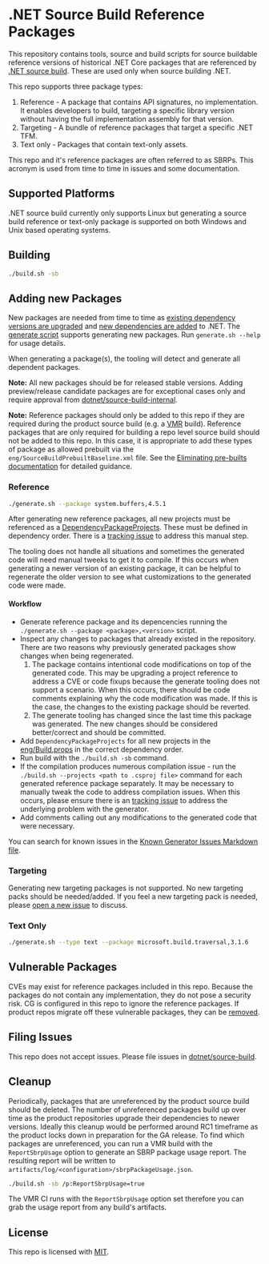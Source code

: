 # .NET Source Build Reference Packages

This repository contains tools, source and build scripts for source buildable reference
versions of historical .NET Core packages that are referenced by
[.NET source build](https://github.com/dotnet/source-build). These are used only
when source building .NET.

This repo supports three package types:

1. Reference - A package that contains API signatures, no implementation. It enables developers to build,
targeting a specific library version without having the full implementation assembly for that version.
1. Targeting - A bundle of reference packages that target a specific .NET TFM.
1. Text only - Packages that contain text-only assets.

This repo and it's reference packages are often referred to as SBRPs. This acronym is used from time
to time in issues and some documentation.

## Supported Platforms

.NET source build currently only supports Linux but generating a source build reference or text-only package
is supported on both Windows and Unix based operating systems.

## Building

``` bash
./build.sh -sb
```

## Adding new Packages

New packages are needed from time to time as
[existing dependency versions are upgraded](https://github.com/dotnet/source-build/blob/main/Documentation/sourcebuild-in-repos/update-dependencies.md)
and [new dependencies are added](https://github.com/dotnet/source-build/blob/main/Documentation/sourcebuild-in-repos/new-dependencies.md)
to .NET. The [generate script](https://github.com/dotnet/source-build-reference-packages/blob/main/generate.sh)
supports generating new packages. Run `generate.sh --help` for usage details.

When generating a package(s), the tooling will detect and generate all dependent packages.

**Note:** All new packages should be for released stable versions. Adding preview/release candidate
packages are for exceptional cases only and require approval from
[dotnet/source-build-internal](https://github.com/orgs/dotnet/teams/source-build-internal).

**Note:** Reference packages should only be added to this repo if they are required during the product
source build (e.g. a [VMR](https://github.com/dotnet/dotnet) build). Reference packages that are only
required for building a repo level source build should not be added to this repo. In this case, it is
appropriate to add these types of package as allowed prebuilt via the `eng/SourceBuildPrebuiltBaseline.xml`
file. See the [Eliminating pre-builts documentation](https://github.com/dotnet/source-build/blob/main/Documentation/eliminating-pre-builts.md)
for detailed guidance.

### Reference

``` bash
./generate.sh --package system.buffers,4.5.1
```

After generating new reference packages, all new projects must be referenced as a
[DependencyPackageProjects](https://github.com/dotnet/source-build-reference-packages/blob/main/eng/Build.props#L9).
These must be defined in dependency order. There is a
[tracking issue](https://github.com/dotnet/source-build/issues/1690) to address this manual step.

The tooling does not handle all situations and sometimes the generated code will need manual tweeks to get
it to compile. If this occurs when generating a newer version of an existing package, it can be helpful to
regenerate the older version to see what customizations to the generated code were made.

#### Workflow

* Generate reference package and its depencencies running the `./generate.sh --package <package>,<version>` script.
* Inspect any changes to packages that already existed in the repository. There are two reasons why previously
generated packages show changes when being regenerated.
    1. The package contains intentional code modifications on top of the generated code. This may be upgrading a
    project reference to address a CVE or code fixups because the generate tooling does not support a scenario.
    When this occurs, there should be code comments explaining why the code modification was made. If this is
    the case, the changes to the existing package should be reverted.
    2. The generate tooling has changed since the last time this package was generated. The new changes should
    be considered better/correct and should be committed.
* Add `DependencyPackageProjects` for all new projects in the
[eng/Build.props](https://github.com/dotnet/source-build-reference-packages/blob/main/eng/Build.props#L9)
in the correct dependency order.
* Run build with the `./build.sh -sb` command.
* If the compilation produces numerous compilation issue - run the `./build.sh --projects <path to .csproj file>`
command for each generated reference package separately. It may be necessary to manually tweak the code to
address compilation issues. When this occurs, please ensure there is an [tracking issue](#filing-issues) to
address the underlying problem with the generator.
* Add comments calling out any modifications to the generated code that were necessary.

You can search for known issues in the [Known Generator Issues Markdown file](docs/known_generator_issues.md).

### Targeting

Generating new targeting packages is not supported. No new targeting packs should be needed/added. If you feel
a new targeting pack is needed, please [open a new issue](#filing-issues) to discuss.

### Text Only

``` bash
./generate.sh --type text --package microsoft.build.traversal,3.1.6
```

## Vulnerable Packages

CVEs may exist for reference packages included in this repo. Because the packages do not contain any
implementation, they do not pose a security risk. CG is configured in this repo to ignore the reference
packages. If product repos migrate off these vulnerable packages, they can be [removed](#cleanup).

## Filing Issues

This repo does not accept issues. Please file issues in
[dotnet/source-build](https://github.com/dotnet/source-build/issues/new/choose).

## Cleanup

Periodically, packages that are unreferenced by the product source build should be deleted. The number of
unreferenced packages build up over time as the product repositories upgrade their dependencies to newer
versions. Ideally this cleanup would be performed around RC1 timeframe as the product locks down in preparation
for the GA release. To find which packages are unreferenced, you can run a VMR build with the `ReportSbrpUsage`
option to generate an SBRP package usage report. The resulting report will be written to
`artifacts/log/<configuration>/sbrpPackageUsage.json`.

``` bash
./build.sh -sb /p:ReportSbrpUsage=true
```

The VMR CI runs with the `ReportSbrpUsage` option set therefore you can grab the usage report from any build's
artifacts.

## License

This repo is licensed with [MIT](LICENSE.txt).
